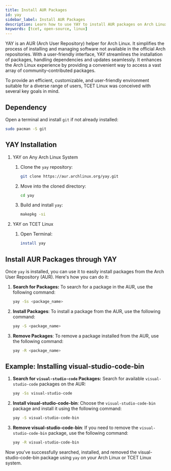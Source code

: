 ```yaml
---
title: Install AUR Packages
id: yay
sidebar_label: Install AUR Packages
description: Learn how to use YAY to install AUR packages on Arch Linux and TCET Linux.
keywords: [tcet, open-source, linux]
---
```


YAY is an AUR (Arch User Repository) helper for Arch Linux. It simplifies the process of installing and managing software not available in the official Arch repositories. With a user-friendly interface, YAY streamlines the installation of packages, handling dependencies and updates seamlessly. 
It enhances the Arch Linux experience by providing a convenient way to access a vast array of community-contributed packages.

To provide an efficient, customizable, and user-friendly environment suitable for a diverse range of users, TCET Linux was conceived with several key goals in mind.

## Dependency

Open a terminal and install `git` if not already installed:

```bash
sudo pacman -S git
```
## YAY Installation

   1. YAY on Any Arch Linux System 

      1. Clone the `yay` repository:

         ```bash
         git clone https://aur.archlinux.org/yay.git
         ```

      2. Move into the cloned directory:

         ```bash
         cd yay
         ```

      3. Build and install `yay`:

         ```bash
         makepkg -si
         ```

   2. YAY on TCET Linux

      1. Open Terminal:

         ```bash
         install yay
         ```


## Install AUR Packages through YAY

Once `yay` is installed, you can use it to easily install packages from the Arch User Repository (AUR). Here's how you can do it:

   1. **Search for Packages:**
      To search for a package in the AUR, use the following command:

      ```bash
      yay -Ss <package_name>
      ```
   
   2. **Install Packages**:
      To install a package from the AUR, use the following command:
   
      ```bash
      yay -S <package_name>
      ```
   
   4. **Remove Packages**:
      To remove a package installed from the AUR, use the following command:
   
      ```bash
      yay -R <package_name>
      ```

## Example: Installing visual-studio-code-bin

1. **Search for `visual-studio-code` Packages:**
   Search for available `visual-studio-code` packages on the AUR:

   ```bash
   yay -Ss visual-studio-code
   ```
2. **Install visual-studio-code-bin**:
   Choose the `visual-studio-code-bin` package and install it using the following command:

   ```bash
   yay -S visual-studio-code-bin
   ```
3. **Remove visual-studio-code-bin**:
   If you need to remove the `visual-studio-code-bin` package, use the following command:

   ```bash
   yay -R visual-studio-code-bin
   ```
Now you've successfully searched, installed, and removed the visual-studio-code-bin package using `yay` on your Arch Linux or TCET Linux system.
<br />
